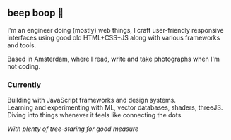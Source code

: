 ## beep boop 🌱

I'm an engineer doing (mostly) web things, I craft user-friendly responsive interfaces using good old HTML+CSS+JS along with various frameworks and tools. 

Based in Amsterdam, where I read, write and take photographs when I'm not coding.

### Currently

Building with JavaScript frameworks and design systems. </br>
Learning and experimenting with ML, vector databases, shaders, threeJS. </br>
Diving into things whenever it feels like connecting the dots.

_With plenty of tree-staring for good measure_

